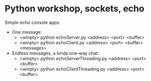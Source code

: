 # Python workshop, sockets, echo

Simple echo console apps.

* One message:
    * &lt;winpty&gt; python echoServer.py &lt;address&gt; &lt;port&gt; &lt;buffer&gt;
    * &lt;winpty&gt; python echoClient.py &lt;address&gt; &lt;port&gt; &lt;buffer&gt; &lt;messages&gt;
* Endless messages, a kinda one-way chat:
    * &lt;winpty&gt; python echoServerThreading.py &lt;address&gt; &lt;port&gt; &lt;buffer&gt;
    * &lt;winpty&gt; python echoClientThreading.py &lt;address&gt; &lt;port&gt; &lt;buffer&gt;
